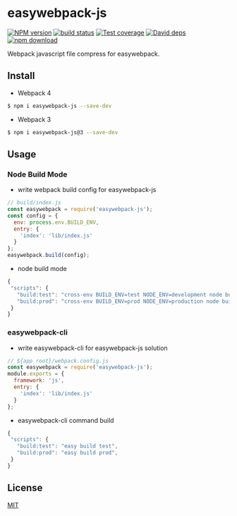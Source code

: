 # easywebpack-js


[![NPM version][npm-image]][npm-url]
[![build status][travis-image]][travis-url]
[![Test coverage][codecov-image]][codecov-url]
[![David deps][david-image]][david-url]
[![npm download][download-image]][download-url]

[npm-image]: https://img.shields.io/npm/v/easywebpack-js.svg?style=flat-square
[npm-url]: https://npmjs.org/package/easywebpack-js
[travis-image]: https://img.shields.io/travis/hubcarl/easywebpack-js.svg?style=flat-square
[travis-url]: https://travis-ci.org/hubcarl/easywebpack-js
[codecov-image]: https://codecov.io/gh/hubcarl/easywebpack-js/branch/master/graph/badge.svg
[codecov-url]: https://codecov.io/gh/hubcarl/easywebpack-js
[david-image]: https://img.shields.io/david/hubcarl/easywebpack-js-js.svg?style=flat-square
[david-url]: https://david-dm.org/hubcarl/easywebpack-js
[snyk-image]: https://snyk.io/test/npm/easywebpack-js/badge.svg?style=flat-square
[snyk-url]: https://snyk.io/test/npm/easywebpack-js
[download-image]: https://img.shields.io/npm/dm/easywebpack-js.svg?style=flat-square
[download-url]: https://npmjs.org/package/easywebpack-js

Webpack javascript file compress for easywebpack.

## Install

- Webpack 4

```bash
$ npm i easywebpack-js --save-dev
```

- Webpack 3

```bash
$ npm i easywebpack-js@3 --save-dev
```

## Usage

### Node Build Mode

- write webpack build config for easywebpack-js

```js
// build/index.js
const easywebpack = require('easywebpack-js');
const config = {
  env: process.env.BUILD_ENV,
  entry: {
    'index': 'lib/index.js'
  }
};
easywebpack.build(config);
```

- node build mode

```js
{
 "scripts": {
   "build:test": "cross-env BUILD_ENV=test NODE_ENV=development node build/index.js",
   "build:prod": "cross-env BUILD_ENV=prod NODE_ENV=production node build/index.js",
 }
}
```


### easywebpack-cli

- write easywebpack-cli for easywebpack-js solution

```js
// ${app_root}/webpack.config.js
const easywebpack = require('easywebpack-js');
module.exports = {
  framework: 'js',
  entry: {
    'index': 'lib/index.js'
  }
};
```

- easywebpack-cli command build

```js
{
 "scripts": {
   "build:test": "easy build test",
   "build:prod": "easy build prod",
 }
}
```

## License

[MIT](LICENSE)